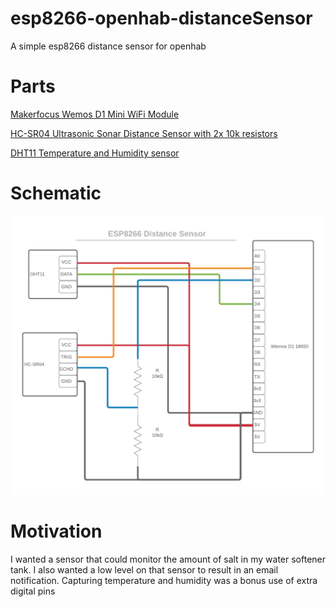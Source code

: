 # esp8266-openhab-distanceSensor
A simple esp8266 distance sensor for openhab

# Parts
[Makerfocus Wemos D1 Mini WiFi Module](https://www.amazon.com/gp/product/B075H8X7H2/)

[HC-SR04 Ultrasonic Sonar Distance Sensor with 2x 10k resistors](https://www.adafruit.com/product/3942)

[DHT11 Temperature and Humidity sensor](https://www.amazon.com/gp/product/B01DKC2GQ0/)

# Schematic
![schematic](esp8266-distanceSensor-schematic.png "Schematic")

# Motivation
I wanted a sensor that could monitor the amount of salt in my water softener tank.  I also wanted a low level on that
sensor to result in an email notification.  Capturing temperature and humidity was a bonus use of extra digital pins

